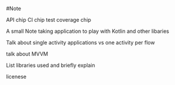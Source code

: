 #Note

API chip
CI chip
test coverage chip

A small Note taking application to play with Kotlin and other libaries
 
Talk about single activity applications vs one activity per flow

talk about MVVM

List libraries used and briefly explain

licenese

